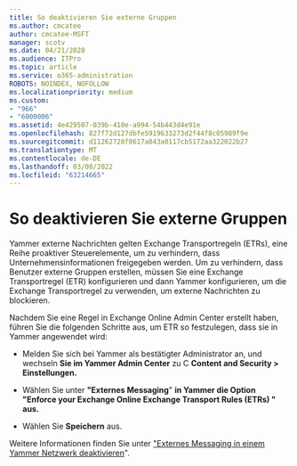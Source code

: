 ```yaml
---
title: So deaktivieren Sie externe Gruppen
ms.author: cmcatee
author: cmcatee-MSFT
manager: scotv
ms.date: 04/21/2020
ms.audience: ITPro
ms.topic: article
ms.service: o365-administration
ROBOTS: NOINDEX, NOFOLLOW
ms.localizationpriority: medium
ms.custom:
- "966"
- "6000006"
ms.assetid: 4e429507-039b-410e-a994-54b443d4e91e
ms.openlocfilehash: 827f72d127dbfe5919633273d2f44f8c05989f9e
ms.sourcegitcommit: d11262728f0617a843a0117cb5172aa322022b27
ms.translationtype: MT
ms.contentlocale: de-DE
ms.lasthandoff: 03/08/2022
ms.locfileid: "63214665"
---
```

# <a name="how-to-disable-external-groups"></a>So deaktivieren Sie externe Gruppen

Yammer externe Nachrichten gelten Exchange Transportregeln (ETRs), eine Reihe proaktiver Steuerelemente, um zu verhindern, dass Unternehmensinformationen freigegeben werden. Um zu verhindern, dass Benutzer externe Gruppen erstellen, müssen Sie eine Exchange Transportregel (ETR) konfigurieren und dann Yammer konfigurieren, um die Exchange Transportregel zu verwenden, um externe Nachrichten zu blockieren.
  
Nachdem Sie eine Regel in Exchange Online Admin Center erstellt haben, führen Sie die folgenden Schritte aus, um ETR so festzulegen, dass sie in Yammer angewendet wird:
  
- Melden Sie sich bei Yammer als bestätigter Administrator an, und wechseln **Sie im Yammer Admin Center** zu C **Content and Security \> Einstellungen.**

- Wählen Sie unter **"Externes Messaging**" **in Yammer die Option "Enforce your Exchange Online Exchange Transport Rules (ETRs) " aus.**

- Wählen Sie **Speichern** aus.

Weitere Informationen finden Sie unter ["Externes Messaging in einem Yammer Netzwerk deaktivieren](https://docs.microsoft.com/yammer/work-with-external-users/disable-external-messaging)".
  